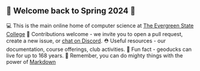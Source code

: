 ##  🍂 Welcome back to Spring 2024 🍂

💻 This is the main online home of computer science at [The Evergreen State College](https://evergreen.edu)
🌈 Contributions welcome - we invite you to open a pull request, create a new issue, or [chat on Discord]().
⛑️ Useful resources - our documentation, course offerings, club activities.
🍿 Fun fact - geoducks can live for up to 168 years.
🧙 Remember, you can do mighty things with the power of [Markdown](https://docs.github.com/github/writing-on-github/getting-started-with-writing-and-formatting-on-github/basic-writing-and-formatting-syntax)
